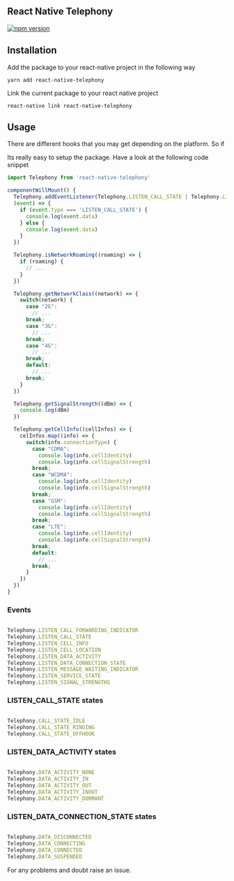 ## React Native Telephony
[![npm version](https://badge.fury.io/js/react-native-telephony.svg)](https://badge.fury.io/js/react-native-telephony)

## Installation

Add the package to your react-native project in the following way

```shell
yarn add react-native-telephony

```

Link the current package to your react native project

```shell
react-native link react-native-telephony

```

## Usage
There are different hooks that you may get depending on the platform. So if

Its really easy to setup the package. Have a look at the following code snippet

``` javascript
import Telephony from 'react-native-telephony'

componentWillMount() {
  Telephony.addEventListener(Telephony.LISTEN_CALL_STATE | Telephony.LISTEN_DATA_ACTIVITY,
  (event) => {
    if (event.type === 'LISTEN_CALL_STATE') {
      console.log(event.data)
    } else {
      console.log(event.data)
    }
  })

  Telephony.isNetworkRoaming((roaming) => {
    if (roaming) {
      // ...
    }
  })

  Telephony.getNetworkClass((network) => {
    switch(network) {
      case "2G":
        // ...
      break;
      case "3G":
        // ...
      break;
      case "4G":
        // ...
      break;
      default:
        // ...
      break;
    }
  })

  Telephony.getSignalStrength((dBm) => {
    console.log(dBm)
  })

  Telephony.getCellInfo((cellInfos) => {
    celInfos.map((info) => {
      switch(info.connectionType) {
        case "CDMA":
          console.log(info.cellIdentity)
          console.log(info.cellSignalStrength)
        break;
        case "WCDMA":
          console.log(info.cellIdentity)
          console.log(info.cellSignalStrength)
        break;
        case "GSM":
          console.log(info.cellIdentity)
          console.log(info.cellSignalStrength)
        break;
        case "LTE":
          console.log(info.cellIdentity)
          console.log(info.cellSignalStrength)
        break;
        default:
          // ...
        break;
      }
    })
  })
}

```

### Events

``` javascript

Telephony.LISTEN_CALL_FORWARDING_INDICATOR
Telephony.LISTEN_CALL_STATE
Telephony.LISTEN_CELL_INFO
Telephony.LISTEN_CELL_LOCATION
Telephony.LISTEN_DATA_ACTIVITY
Telephony.LISTEN_DATA_CONNECTION_STATE
Telephony.LISTEN_MESSAGE_WAITING_INDICATOR
Telephony.LISTEN_SERVICE_STATE
Telephony.LISTEN_SIGNAL_STRENGTHS

```

### LISTEN_CALL_STATE states

``` javascript

Telephony.CALL_STATE_IDLE
Telephony.CALL_STATE_RINGING
Telephony.CALL_STATE_OFFHOOK

```

### LISTEN_DATA_ACTIVITY states

``` javascript

Telephony.DATA_ACTIVITY_NONE
Telephony.DATA_ACTIVITY_IN
Telephony.DATA_ACTIVITY_OUT
Telephony.DATA_ACTIVITY_INOUT
Telephony.DATA_ACTIVITY_DORMANT

```

### LISTEN_DATA_CONNECTION_STATE states

``` javascript

Telephony.DATA_DISCONNECTED
Telephony.DATA_CONNECTING
Telephony.DATA_CONNECTED
Telephony.DATA_SUSPENDED

```

For any problems and doubt raise an issue.
